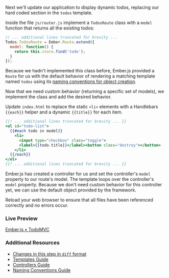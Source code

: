Next we'll update our application to display dynamic todos, replacing our hard coded section in the `todos` template.

Inside the file `js/router.js` implement a `TodosRoute` class with a `model` function that returns all the existing todos:

```javascript
// ... additional lines truncated for brevity ...
Todos.TodosRoute = Ember.Route.extend({
  model: function() {
    return this.store.find('todo');
  }
});
```

Because we hadn't implemented this class before, Ember.js provided a `Route` for us with the default behavior of rendering a matching template named `todos` using its [naming conventions for object creation](../concepts/naming-conventions/).

Now that we need custom behavior (returning a specific set of models), we implement the class and add the desired behavior.

Update `index.html` to replace the static `<li>` elements with a Handlebars `{{each}}` helper and a dynamic `{{title}}` for each item.

```handlebars
{{! ... additional lines truncated for brevity ... }}
<ul id="todo-list">
  {{#each todo in model}}
    <li>
      <input type="checkbox" class="toggle">
      <label>{{todo.title}}</label><button class="destroy"></button>
    </li>
  {{/each}}
</ul>
{{! ... additional lines truncated for brevity ... }}
```

Ember.js has created a controller for us and set the controller's `model` property to our route's model. The template loops over the controller's `model` property. Because we don't need custom behavior for this controller yet, we can use the default object provided by the framework.

Reload your web browser to ensure that all files have been referenced correctly and no errors occur.

### Live Preview
<a class="jsbin-embed" href="http://jsbin.com/simixi/1/embed?output">Ember.js • TodoMVC</a><script src="http://static.jsbin.com/js/embed.js"></script>

### Additional Resources

  * [Changes in this step in `diff` format](https://github.com/emberjs/quickstart-code-sample/commit/87bd57700110d9dd0b351c4d4855edf90baac3a8)
  * [Templates Guide](../templates/handlebars-basics)
  * [Controllers Guide](../controllers)
  * [Naming Conventions Guide](../concepts/naming-conventions)
